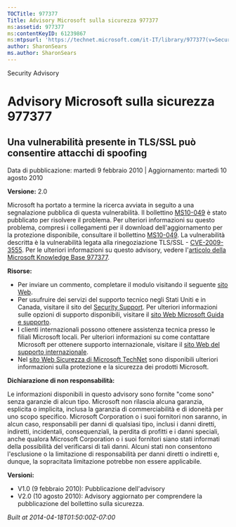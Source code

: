 ```yaml
---
TOCTitle: 977377
Title: Advisory Microsoft sulla sicurezza 977377
ms:assetid: 977377
ms:contentKeyID: 61239867
ms:mtpsurl: 'https://technet.microsoft.com/it-IT/library/977377(v=Security.10)'
author: SharonSears
ms.author: SharonSears
---
```


Security Advisory

Advisory Microsoft sulla sicurezza 977377
=========================================

Una vulnerabilità presente in TLS/SSL può consentire attacchi di spoofing
-------------------------------------------------------------------------

Data di pubblicazione: martedì 9 febbraio 2010 | Aggiornamento: martedì 10 agosto 2010

**Versione:** 2.0

Microsoft ha portato a termine la ricerca avviata in seguito a una segnalazione pubblica di questa vulnerabilità. Il bollettino [MS10-049](http://go.microsoft.com/fwlink/?linkid=197104) è stato pubblicato per risolvere il problema. Per ulteriori informazioni su questo problema, compresi i collegamenti per il download dell'aggiornamento per la protezione disponibile, consultare il bollettino [MS10-049](http://go.microsoft.com/fwlink/?linkid=197104). La vulnerabilità descritta è la vulnerabilità legata alla rinegoziazione TLS/SSL - [CVE-2009-3555](http://www.cve.mitre.org/cgi-bin/cvename.cgi?name=cve-2009-3555). Per le ulteriori informazioni su questo advisory, vedere l'[articolo della Microsoft Knowledge Base 977377](http://support.microsoft.com/kb/977377).

**Risorse:**

-   Per inviare un commento, completare il modulo visitando il seguente [sito Web](https://support.microsoft.com/common/survey.aspx?scid=sw;en;1257&amp;showpage=1&amp;ws=technet&amp;sd=tech).
-   Per usufruire dei servizi del supporto tecnico negli Stati Uniti e in Canada, visitare il sito del [Security Support](https://consumersecuritysupport.microsoft.com/default.aspx?mkt=it-it). Per ulteriori informazioni sulle opzioni di supporto disponibili, visitare il [sito Web Microsoft Guida e supporto](http://support.microsoft.com).
-   I clienti internazionali possono ottenere assistenza tecnica presso le filiali Microsoft locali. Per ulteriori informazioni su come contattare Microsoft per ottenere supporto internazionale, visitare il [sito Web del supporto internazionale](http://support.microsoft.com/common/international.aspx).
-   Nel [sito Web Sicurezza di Microsoft TechNet](http://technet.microsoft.com/it-it/security/default.aspx) sono disponibili ulteriori informazioni sulla protezione e la sicurezza dei prodotti Microsoft.

**Dichiarazione di non responsabilità:**

Le informazioni disponibili in questo advisory sono fornite "come sono" senza garanzie di alcun tipo. Microsoft non rilascia alcuna garanzia, esplicita o implicita, inclusa la garanzia di commerciabilità e di idoneità per uno scopo specifico. Microsoft Corporation o i suoi fornitori non saranno, in alcun caso, responsabili per danni di qualsiasi tipo, inclusi i danni diretti, indiretti, incidentali, consequenziali, la perdita di profitti e i danni speciali, anche qualora Microsoft Corporation o i suoi fornitori siano stati informati della possibilità del verificarsi di tali danni. Alcuni stati non consentono l'esclusione o la limitazione di responsabilità per danni diretti o indiretti e, dunque, la sopracitata limitazione potrebbe non essere applicabile.

**Versioni:**

-   V1.0 (9 febbraio 2010): Pubblicazione dell'advisory
-   V2.0 (10 agosto 2010): Advisory aggiornato per comprendere la pubblicazione del bollettino sulla sicurezza.

*Built at 2014-04-18T01:50:00Z-07:00*
